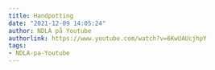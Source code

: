 ```yaml
---
title: Handpotting
date: "2021-12-09 14:05:24"
author: NDLA på Youtube
authorlink: https://www.youtube.com/watch?v=6KwUAUcjhpY
tags:
- NDLA-pa-Youtube
---
```

